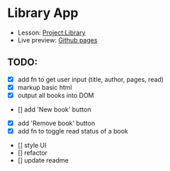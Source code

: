 # Library App

- Lesson: [Project:Library](https://www.theodinproject.com/paths/full-stack-javascript/courses/javascript/lessons/library)
- Live preview: [Github pages](https://greqov.github.io/odin-library-app/)

## TODO:
- [x] add fn to get user input (title, author, pages, read)
- [x] markup basic html
- [x] output all books into DOM
- [] add 'New book' button
- [x] add 'Remove book' button
- [x] add fn to toggle read status of a book
- [] style UI
- [] refactor
- [] update readme
